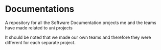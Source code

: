 # Documentations
A repository for all the Software Documentation projects me and the teams have made related to uni projects

It should be noted that we made our own teams and therefore they were different for each separate project.
